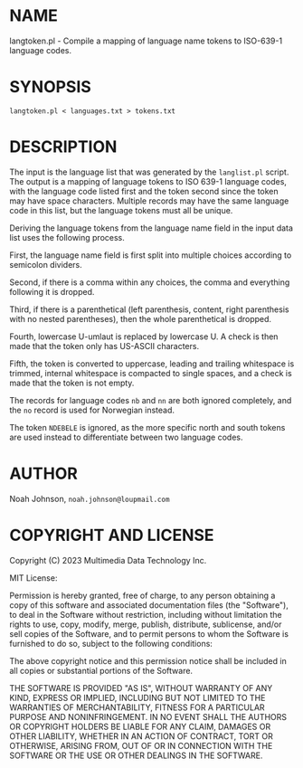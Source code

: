 # NAME

langtoken.pl - Compile a mapping of language name tokens to ISO-639-1
language codes.

# SYNOPSIS

    langtoken.pl < languages.txt > tokens.txt

# DESCRIPTION

The input is the language list that was generated by the `langlist.pl`
script.  The output is a mapping of language tokens to ISO 639-1
language codes, with the language code listed first and the token second
since the token may have space characters.  Multiple records may have
the same language code in this list, but the language tokens must all be
unique.

Deriving the language tokens from the language name field in the input
data list uses the following process.

First, the language name field is first split into multiple choices
according to semicolon dividers.

Second, if there is a comma within any choices, the comma and everything
following it is dropped.

Third, if there is a parenthetical (left parenthesis, content, right
parenthesis with no nested parentheses), then the whole parenthetical is
dropped.

Fourth, lowercase U-umlaut is replaced by lowercase U.  A check is then
made that the token only has US-ASCII characters.

Fifth, the token is converted to uppercase, leading and trailing
whitespace is trimmed, internal whitespace is compacted to single
spaces, and a check is made that the token is not empty.

The records for language codes `nb` and `nn` are both ignored
completely, and the `no` record is used for Norwegian instead.

The token `NDEBELE` is ignored, as the more specific north and south
tokens are used instead to differentiate between two language codes.

# AUTHOR

Noah Johnson, `noah.johnson@loupmail.com`

# COPYRIGHT AND LICENSE

Copyright (C) 2023 Multimedia Data Technology Inc.

MIT License:

Permission is hereby granted, free of charge, to any person obtaining a
copy of this software and associated documentation files
(the "Software"), to deal in the Software without restriction, including
without limitation the rights to use, copy, modify, merge, publish,
distribute, sublicense, and/or sell copies of the Software, and to
permit persons to whom the Software is furnished to do so, subject to
the following conditions:

The above copyright notice and this permission notice shall be included
in all copies or substantial portions of the Software.

THE SOFTWARE IS PROVIDED "AS IS", WITHOUT WARRANTY OF ANY KIND, EXPRESS
OR IMPLIED, INCLUDING BUT NOT LIMITED TO THE WARRANTIES OF
MERCHANTABILITY, FITNESS FOR A PARTICULAR PURPOSE AND NONINFRINGEMENT.
IN NO EVENT SHALL THE AUTHORS OR COPYRIGHT HOLDERS BE LIABLE FOR ANY
CLAIM, DAMAGES OR OTHER LIABILITY, WHETHER IN AN ACTION OF CONTRACT,
TORT OR OTHERWISE, ARISING FROM, OUT OF OR IN CONNECTION WITH THE
SOFTWARE OR THE USE OR OTHER DEALINGS IN THE SOFTWARE.
